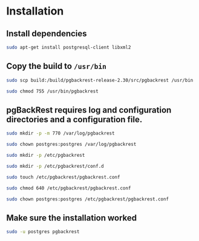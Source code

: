 # Installation

##  Install dependencies

```bash
sudo apt-get install postgresql-client libxml2
```

## Copy the build to `/usr/bin`

```bash
sudo scp build:/build/pgbackrest-release-2.30/src/pgbackrest /usr/bin

sudo chmod 755 /usr/bin/pgbackrest
```


## pgBackRest requires log and configuration directories and a configuration file.

```bash
sudo mkdir -p -m 770 /var/log/pgbackrest

sudo chown postgres:postgres /var/log/pgbackrest

sudo mkdir -p /etc/pgbackrest

sudo mkdir -p /etc/pgbackrest/conf.d

sudo touch /etc/pgbackrest/pgbackrest.conf

sudo chmod 640 /etc/pgbackrest/pgbackrest.conf

sudo chown postgres:postgres /etc/pgbackrest/pgbackrest.conf
```

## Make sure the installation worked


```bash
sudo -u postgres pgbackrest
````